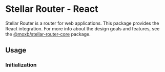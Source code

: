 # Stellar Router - React

Stellar Router is a router for web applications. This package provides the React integration.
For more info about the design goals and features, see the [@moxb/stellar-router-core](../stellar-router-core) package.

## Usage

### Initialization
